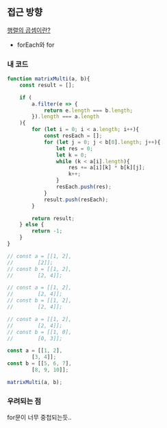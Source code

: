 ## 접근 방향
[행렬의 곱셈이란?](https://m.blog.naver.com/PostView.naver?isHttpsRedirect=true&blogId=junhyuk7272&logNo=50128686426#:~:text=(2)%20%ED%96%89%EB%A0%AC%EC%9D%98%20%EA%B3%B1%EC%85%88%20%EC%A1%B0%EA%B1%B4%EA%B3%BC%20%EA%B3%B1%EC%85%88%20%EA%B2%B0%EA%B3%BC%EC%9D%98%20%EC%98%88%EC%B8%A1&text=%EC%A6%89%20%EA%B3%B1%EC%85%88%EC%9D%80%20%EC%95%9E%EC%9D%98,%EC%9D%98%20%EA%B0%9C%EC%88%98%22%EA%B0%80%20%EA%B0%99%EC%95%84%EC%95%BC%ED%95%9C%EB%8B%A4.)
* forEach와 for
### 내 코드
```js
function matrixMulti(a, b){
    const result = [];

    if (
        a.filter(e => {
            return e.length === b.length;
        }).length === a.length
    ){
        for (let i = 0; i < a.length; i++){
            const resEach = [];
            for (let j = 0; j < b[0].length; j++){
                let res = 0;
                let k = 0;
                while (k < a[i].length){
                    res += a[i][k] * b[k][j];
                    k++;
                }
                resEach.push(res);
            }
            result.push(resEach);
        }

        return result;
    } else {
        return -1;
    }
}

// const a = [[1, 2],
// 	      [2]];
// const b = [[1, 2],
// 	      [2, 4]];

// const a = [[1, 2],
// 	      [2, 4]];
// const b = [[1, 2],
// 	      [2, 4]];

// const a = [[1, 2],
// 	      [2, 4]];
// const b = [[1, 0],
// 	      [0, 3]];

const a = [[1, 2],
        [3, 4]];
const b = [[5, 6, 7],
        [8, 9, 10]];

matrixMulti(a, b);
```
### 우려되는 점
for문이 너무 중첩되는듯..